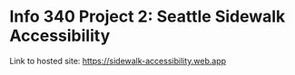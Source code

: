 # Info 340 Project 2: Seattle Sidewalk Accessibility

Link to hosted site: <https://sidewalk-accessibility.web.app> 
